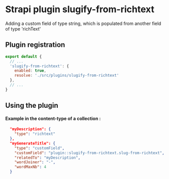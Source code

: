 # Strapi plugin slugify-from-richtext

Adding a custom field of type string, which is populated from another field of type 'richText'

## Plugin registration
```javascript
export default {
  // ...
  'slugify-from-richtext': {
    enabled: true,
    resolve: './src/plugins/slugify-from-richtext'
  },
  // ...
}
```

## Using the plugin

#### Example in the content-type of a collection :
``` json
  "myDescription": {
    "type": "richtext"
  },
  "myGenerateTitle": {
    "type": "customField",
    "customField": "plugin::slugify-from-richtext.slug-from-richtext",
    "relatedTo": "myDescription",
    "wordJoiner": "-",
    "wordMaxNb": 4
  }
```
